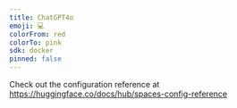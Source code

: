 ```yaml
---
title: ChatGPT4o
emoji: 💻
colorFrom: red
colorTo: pink
sdk: docker
pinned: false
---
```


Check out the configuration reference at https://huggingface.co/docs/hub/spaces-config-reference